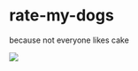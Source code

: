 # rate-my-dogs
because not everyone likes cake

<img style="-webkit-user-select: none;" src="https://media.discordapp.net/attachments/477766353709826054/501973717614723072/unknown.png?width=618&amp;height=521">
